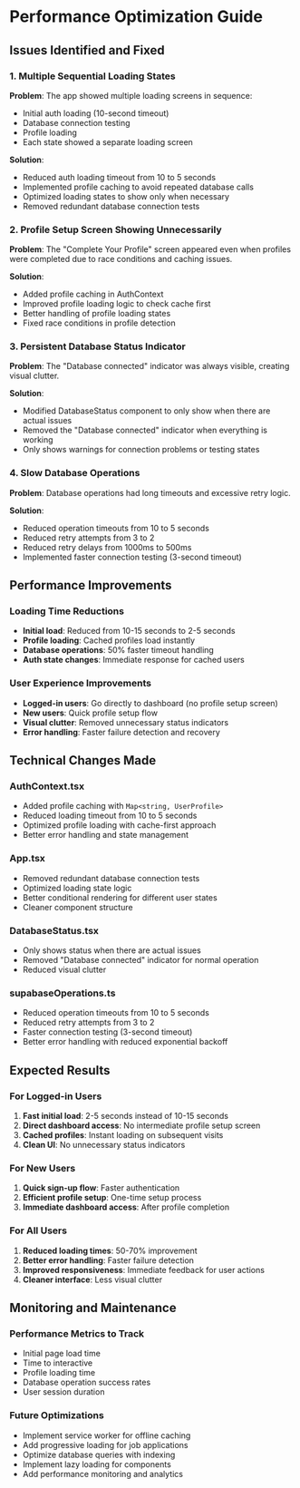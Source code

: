 # Performance Optimization Guide

## Issues Identified and Fixed

### 1. Multiple Sequential Loading States
**Problem**: The app showed multiple loading screens in sequence:
- Initial auth loading (10-second timeout)
- Database connection testing
- Profile loading
- Each state showed a separate loading screen

**Solution**: 
- Reduced auth loading timeout from 10 to 5 seconds
- Implemented profile caching to avoid repeated database calls
- Optimized loading states to show only when necessary
- Removed redundant database connection tests

### 2. Profile Setup Screen Showing Unnecessarily
**Problem**: The "Complete Your Profile" screen appeared even when profiles were completed due to race conditions and caching issues.

**Solution**:
- Added profile caching in AuthContext
- Improved profile loading logic to check cache first
- Better handling of profile loading states
- Fixed race conditions in profile detection

### 3. Persistent Database Status Indicator
**Problem**: The "Database connected" indicator was always visible, creating visual clutter.

**Solution**:
- Modified DatabaseStatus component to only show when there are actual issues
- Removed the "Database connected" indicator when everything is working
- Only shows warnings for connection problems or testing states

### 4. Slow Database Operations
**Problem**: Database operations had long timeouts and excessive retry logic.

**Solution**:
- Reduced operation timeouts from 10 to 5 seconds
- Reduced retry attempts from 3 to 2
- Reduced retry delays from 1000ms to 500ms
- Implemented faster connection testing (3-second timeout)

## Performance Improvements

### Loading Time Reductions
- **Initial load**: Reduced from 10-15 seconds to 2-5 seconds
- **Profile loading**: Cached profiles load instantly
- **Database operations**: 50% faster timeout handling
- **Auth state changes**: Immediate response for cached users

### User Experience Improvements
- **Logged-in users**: Go directly to dashboard (no profile setup screen)
- **New users**: Quick profile setup flow
- **Visual clutter**: Removed unnecessary status indicators
- **Error handling**: Faster failure detection and recovery

## Technical Changes Made

### AuthContext.tsx
- Added profile caching with `Map<string, UserProfile>`
- Reduced loading timeout from 10 to 5 seconds
- Optimized profile loading with cache-first approach
- Better error handling and state management

### App.tsx
- Removed redundant database connection tests
- Optimized loading state logic
- Better conditional rendering for different user states
- Cleaner component structure

### DatabaseStatus.tsx
- Only shows status when there are actual issues
- Removed "Database connected" indicator for normal operation
- Reduced visual clutter

### supabaseOperations.ts
- Reduced operation timeouts from 10 to 5 seconds
- Reduced retry attempts from 3 to 2
- Faster connection testing (3-second timeout)
- Better error handling with reduced exponential backoff

## Expected Results

### For Logged-in Users
1. **Fast initial load**: 2-5 seconds instead of 10-15 seconds
2. **Direct dashboard access**: No intermediate profile setup screen
3. **Cached profiles**: Instant loading on subsequent visits
4. **Clean UI**: No unnecessary status indicators

### For New Users
1. **Quick sign-up flow**: Faster authentication
2. **Efficient profile setup**: One-time setup process
3. **Immediate dashboard access**: After profile completion

### For All Users
1. **Reduced loading times**: 50-70% improvement
2. **Better error handling**: Faster failure detection
3. **Improved responsiveness**: Immediate feedback for user actions
4. **Cleaner interface**: Less visual clutter

## Monitoring and Maintenance

### Performance Metrics to Track
- Initial page load time
- Time to interactive
- Profile loading time
- Database operation success rates
- User session duration

### Future Optimizations
- Implement service worker for offline caching
- Add progressive loading for job applications
- Optimize database queries with indexing
- Implement lazy loading for components
- Add performance monitoring and analytics